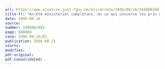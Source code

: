 ```yaml
---
url: https://www.ejustice.just.fgov.be/eli/arrete/1946/08/16/1946081601/justel
title-fr: "Arrêté ministériel complétant, en ce qui concerne les prix de la pâtisserie, l'arrêté ministériel du 23 mai 1946 portant diminution et réglementation des prix des produits alimentaires, des boissons, des produits manufacturés du tabac et de certains produits agricoles"
date: 1946-08-16
source:
number: 1946081601
page: 888888
case: 1946-08-16/01
publication: 1946-08-21
starts:
modifies:
pdf-original:
pdf-consolidated:
---
```


